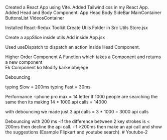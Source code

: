 Created a React App using Vite.
Added Tailwind css in my React App.
Added Head and Body Component.
App
    Head
    Body
        SideBar
        MainContainer
            ButtonsList
            VideosContainer


Installed React-Redux Toolkit
Create Utils Folder in Src
Utils
    Store.jsx

Create a appSlice inside utils
Add <Provider store={store}> inside App.jsx

Used useDispatch to dispatch an action inside Head Component.


Higher Order Component
A Function which takes a Component and returns a new component  
Ek Component ko Modify karke bhejege 
   

Debouncing

typing Slow = 200ms
typing Fast = 30ms

Performance
-iphone pro max = 14 letter
If 1000 people are searching the same then its making 14 * 1000 api calls = 14000

with debouncing we made just 3 api calls  = 3 * 1000 = 3000 api calls

Debouncing with 200 ms
-if the difference  between 2 key strokes is < 200ms then decline the api call.
-if >200ms then make an api call and show the suggestions 
(Example Flipkart and youtube search).
 #   Y o u t u b e - 2  
 